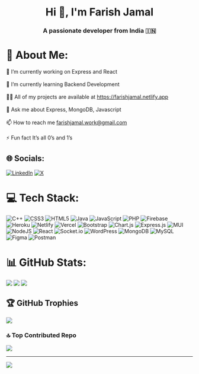 <h1 align="center">Hi 👋, I'm Farish Jamal</h1>
<h3 align="center">A passionate developer from India 🇮🇳 </h3>

# 💫 About Me:
🔭 I’m currently working on Express and React<br><br>🌱 I’m currently learning Backend Development<br><br>👨‍💻 All of my projects are available at https://farishjamal.netlify.app<br><br>💬 Ask me about Express, MongoDB, Javascript<br><br>📫 How to reach me farishjamal.work@gmail.com<br><br>⚡ Fun fact It’s all 0’s and 1’s


## 🌐 Socials:
[![LinkedIn](https://img.shields.io/badge/LinkedIn-%230077B5.svg?logo=linkedin&logoColor=white)](https://www.linkedin.com/in/farish-jamal/) [![X](https://img.shields.io/badge/X-black.svg?logo=X&logoColor=white)](https://x.com/shutupfarish) 

# 💻 Tech Stack:
![C++](https://img.shields.io/badge/c++-%2300599C.svg?style=for-the-badge&logo=c%2B%2B&logoColor=white) ![CSS3](https://img.shields.io/badge/css3-%231572B6.svg?style=for-the-badge&logo=css3&logoColor=white) ![HTML5](https://img.shields.io/badge/html5-%23E34F26.svg?style=for-the-badge&logo=html5&logoColor=white) ![Java](https://img.shields.io/badge/java-%23ED8B00.svg?style=for-the-badge&logo=openjdk&logoColor=white) ![JavaScript](https://img.shields.io/badge/javascript-%23323330.svg?style=for-the-badge&logo=javascript&logoColor=%23F7DF1E) ![PHP](https://img.shields.io/badge/php-%23777BB4.svg?style=for-the-badge&logo=php&logoColor=white) ![Firebase](https://img.shields.io/badge/firebase-%23039BE5.svg?style=for-the-badge&logo=firebase) ![Heroku](https://img.shields.io/badge/heroku-%23430098.svg?style=for-the-badge&logo=heroku&logoColor=white) ![Netlify](https://img.shields.io/badge/netlify-%23000000.svg?style=for-the-badge&logo=netlify&logoColor=#00C7B7) ![Vercel](https://img.shields.io/badge/vercel-%23000000.svg?style=for-the-badge&logo=vercel&logoColor=white) ![Bootstrap](https://img.shields.io/badge/bootstrap-%238511FA.svg?style=for-the-badge&logo=bootstrap&logoColor=white) ![Chart.js](https://img.shields.io/badge/chart.js-F5788D.svg?style=for-the-badge&logo=chart.js&logoColor=white) ![Express.js](https://img.shields.io/badge/express.js-%23404d59.svg?style=for-the-badge&logo=express&logoColor=%2361DAFB) ![MUI](https://img.shields.io/badge/MUI-%230081CB.svg?style=for-the-badge&logo=mui&logoColor=white) ![NodeJS](https://img.shields.io/badge/node.js-6DA55F?style=for-the-badge&logo=node.js&logoColor=white) ![React](https://img.shields.io/badge/react-%2320232a.svg?style=for-the-badge&logo=react&logoColor=%2361DAFB) ![Socket.io](https://img.shields.io/badge/Socket.io-black?style=for-the-badge&logo=socket.io&badgeColor=010101) ![WordPress](https://img.shields.io/badge/WordPress-%23117AC9.svg?style=for-the-badge&logo=WordPress&logoColor=white) ![MongoDB](https://img.shields.io/badge/MongoDB-%234ea94b.svg?style=for-the-badge&logo=mongodb&logoColor=white) ![MySQL](https://img.shields.io/badge/mysql-%2300000f.svg?style=for-the-badge&logo=mysql&logoColor=white) ![Figma](https://img.shields.io/badge/figma-%23F24E1E.svg?style=for-the-badge&logo=figma&logoColor=white) ![Postman](https://img.shields.io/badge/Postman-FF6C37?style=for-the-badge&logo=postman&logoColor=white)
# 📊 GitHub Stats:
![](https://github-readme-stats.vercel.app/api?username=farish-jamal&theme=swift&hide_border=false&include_all_commits=false&count_private=false) ![](https://github-readme-stats.vercel.app/api/top-langs/?username=farish-jamal&theme=swift&hide_border=false&include_all_commits=false&count_private=false&layout=compact)
![](https://github-readme-streak-stats.herokuapp.com/?user=farish-jamal&theme=swift&hide_border=false)<br/>


## 🏆 GitHub Trophies
![](https://github-profile-trophy.vercel.app/?username=farish-jamal&theme=radical&no-frame=true&no-bg=false&margin-w=4)

### 🔝 Top Contributed Repo
![](https://github-contributor-stats.vercel.app/api?username=farish-jamal&limit=5&theme=dark&combine_all_yearly_contributions=true)

---
[![](https://visitcount.itsvg.in/api?id=farish-jamal&icon=0&color=0)](https://visitcount.itsvg.in)

<!-- Proudly created with GPRM ( https://gprm.itsvg.in ) -->

